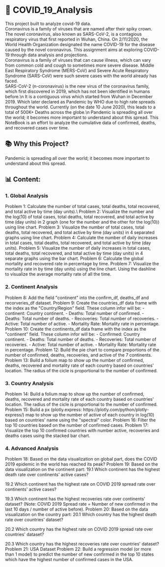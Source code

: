 <h1>🚀 COVID_19_Analysis </h1>
<body>
This project built to analyze covid-19 data.<br>
Coronavirus is a family of viruses that are named after their spiky crown. The novel coronavirus, also known as SARS-CoV-2, is a contagious respiratory virus that first reported in Wuhan, China. On 2/11/2020, the World Health Organization designated the name COVID-19 for the disease caused by the novel coronavirus. This assignment aims at exploring COVID-19 through data analysis and projections.<br>
Coronavirus is a family of viruses that can cause illness, which can vary from common cold and cough to sometimes more severe disease. Middle East Respiratory Syndrome (MERS-CoV) and Severe Acute Respiratory Syndrome (SARS-CoV) were such severe cases with the world already has faced.<br>
SARS-CoV-2 (n-coronavirus) is the new virus of the coronavirus family, which first discovered in 2019, which has not been identified in humans before.\n
It is a contiguous virus which started from Wuhan in December 2019. Which later declared as Pandemic by WHO due to high rate spreads throughout the world. Currently (on the date 10 June 2020), this leads to a total of 500K+ Deaths across the globe.\n
Pandemic is spreading all over the world; it becomes more important to understand about this spread. This NoteBook is an effort to analyze the cumulative data of confirmed, deaths, and recovered cases over time.
<h2>📚 Why this Project?</h2>
Pandemic is spreading all over the world; it becomes more important to understand about this spread.
<h2>📊 Content:
  <h3>1. Global Analysis</h3>
<body>Problem 1: Calculate the number of total cases, total deaths, total recovered, and total active by time (day units).\
Problem 2: Visualize the number and the log(10) of total cases, total deaths, total recovered, and total active by time (day units) in 2 graph (one for the number and the other for the log(10)) using line chart.
Problem 3: Visualize the number of total cases, total deaths, total recovered, and total active by time (day units) in 4 separated graphs using line chart.
Problem 4: Calculate the number of daily increases in total cases, total deaths, total recovered, and total active by time (day units).
Problem 5: Visualize the number of daily increases in total cases, total deaths, total recovered, and total active by time (day units) in 4 separate graphs using the bar chart.
Problem 6: Calculate the global mortality and recovered rate in percentage by time.
Problem 7: Visualize the mortality rate in by time (day units) using the line chart. Using the dashline to visualize the average mortality rate of all the time.
</body>
  <h3>2. Continent Analysis</h3>
    <body>
Problem 8:  Add the field "continent" into the confirm_df, deaths_df and recorveries_df dataset.
Problem 9: Create the countries_df data frame with the index as the "Country/Region" field. These column infor will be:  - continent: Country continent.
- Deaths: Total number of confirmed.
- Deaths: Total number of deaths.
- Recoveries: Total number of recoveries.
- Active: Total number of active.
- Mortality Rate: Mortality rate in percentage.
Problem 10: Create the continents_df data frame with the index as the "continent" field.
    These column infor will be: - Confirmed: Country continent.
- Deaths: Total number of deaths.
- Recoveries: Total number of recoveries.
- Active: Total number of active.
- Mortality Rate: Mortality rate in percentage.
Problem 12: Build the pie chart to compare proportions of the number of confirmed, deaths, recoveries, and active of the 7 continents.
Problem 13: Build a folium map to show up the number of confirmed, deaths, recovered and mortality rate of each country based on countries' location. The radius of the cicle is proportional to the number of confirmed.
  </body>
  <h3>3. Country Analysis</h3>
  <body>
Problem 14: Build a folium map to show up the number of confirmed, deaths, recovered and mortality rate of each country based on countries' location. The radius of the cicle is proportional to the number of confirmed. 
Problem 15: Build a px (plotly.express: https://plotly.com/python/plotly-express/) map to show up the number of active of each country in log(10) based on countries' name using the "spectral" color.
Problem 16: Filter the top 10 countries baseđ on the number of confirmed cases.
Problem 17: Visualize the top 10 confirmed countries with number active, recoveries and deaths cases using the stacked bar chart.
  </body>
  <h3>4.  Advanced Analysis</h3>
  <body>
Problem 18: Based on the data visualization on global part, does the COVID 2019 epidemic in the world has reached its peak?
Problem 19: Based on the data visualization on the continent part:
19.1 Which continent has the highest death rate over continents' active cases?

19.2 Which continent has the highest rate on COVID 2019 spread rate over continents' active cases?

19.3 Which continent has the highest recoveries rate over continents' dataset?
(Note: COVID 2019 Spread rate = Number of new confirmed in the last 10 days / number of active before).
Problem 20: Based on the data visualization on the country part:
20.1 Which country has the highest death rate over countries' dataset?

20.2 Which country has the highest rate on COVID 2019 spread rate over countries' dataset?

20.3 Which country has the highest recoveries rate over countries' dataset?
Problem 21: USA Dataset
Problem 22: Build a regression model (or more than 1 model) to predict the number of new confirmed in the top 10 states which have the highest number of confirmed cases in the USA.
  </body>
</h2>
